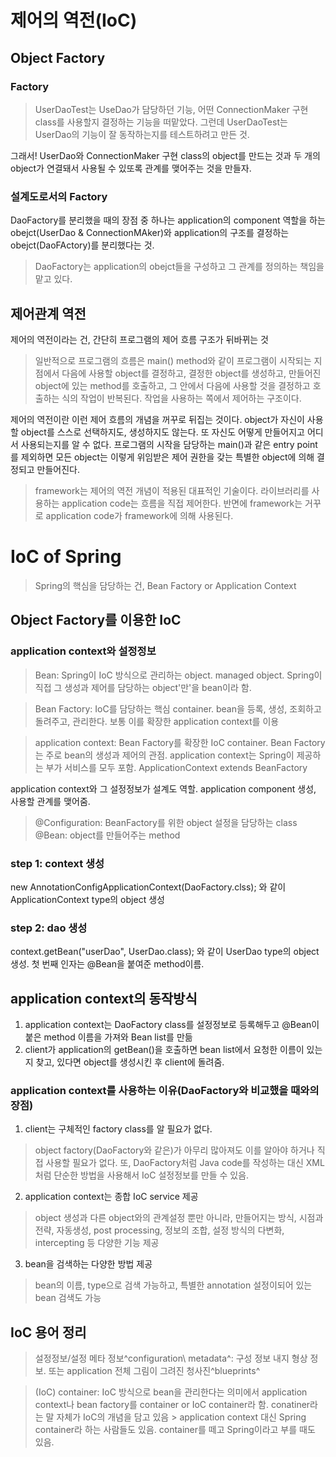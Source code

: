 # 제어의 역전(IoC)

## Object Factory

### Factory

> UserDaoTest는 UseDao가 담당하던 기능, 어떤 ConnectionMaker 구현 class를 사용할지 결정하는 기능을 떠맡았다.
> 그런데 UserDaoTest는 UserDao의 기능이 잘 동작하는지를 테스트하려고 만든 것.

그래서! UserDao와 ConnectionMaker 구현 class의 object를 만드는 것과 두 개의 object가 연결돼서 사용될 수 있또록 관계를 맺어주는 것을 만들자.

### 설계도로서의 Factory

DaoFactory를 분리했을 때의 장점 중 하나는 application의 component 역할을 하는 obejct(UserDao & ConnectionMAker)와 application의 구조를 결정하는 obejct(DaoFActory)를 분리했다는 것.

> DaoFactory는 application의 obejct들을 구성하고 그 관계를 정의하는 책임을 맡고 있다.


## 제어관계 역전

제어의 역전이라는 건, 간단히 프로그램의 제어 흐름 구조가 뒤바뀌는 것

> 일반적으로 프로그램의 흐름은 main() method와 같이 프로그램이 시작되는 지점에서 다음에 사용할 object를 결정하고, 결정한 object를 생성하고, 만들어진 object에 있는 method를 호출하고, 그 안에서 다음에 사용할 것을 결정하고 호출하는 식의 작업이 반복된다.
> 작업을 사용하는 쪽에서 제어하는 구조이다.

제어의 역전이란 이런 제어 흐름의 개념을 꺼꾸로 뒤집는 것이다. object가 자신이 사용할 object를 스스로 선택하지도, 생성하지도 않는다. 또 자신도 어떻게 만들어지고 어디서 사용되는지를 알 수 없다. 프로그램의 시작을 담당하는 main()과 같은 entry point를 제외하면 모든 object는 이렇게 위임받은 제어 권한을 갖는 특별한 object에 의해 결정되고 만들어진다.

> framework는 제어의 역전 개념이 적용된 대표적인 기술이다. 라이브러리를 사용하는 application code는 흐름을 직접 제어한다. 반면에 framework는 거꾸로 application code가 framework에 의해 사용된다.

# IoC of Spring

> Spring의 핵심을 담당하는 건, Bean Factory or Application Context

## Object Factory를 이용한 IoC

### application context와 설정정보

> Bean: 
> Spring이 IoC 방식으로 관리하는 object. managed object. Spring이 직접 그 생성과 제어를 담당하는 object'만'을 bean이라 함.

> Bean Factory: 
> IoC를 담당하는 핵심 container. bean을 등록, 생성, 조회하고 돌려주고, 관리한다. 보통 이를 확장한 application context를 이용

> application context: 
> Bean Factory를 확장한 IoC container. Bean Factory는 주로 bean의 생성과 제어의 관점. application context는 Spring이 제공하는 부가 서비스를 모두 포함. ApplicationContext extends BeanFactory

application context와 그 설정정보가 설계도 역할. application component 생성, 사용할 관계를 맺어줌.

> @Configuration: BeanFactory를 위한 object 설정을 담당하는 class
> @Bean: object를 만들어주는 method

### step 1: context 생성

new AnnotationConfigApplicationContext(DaoFactory.clss);
와 같이 ApplicationContext type의 object 생성

### step 2: dao 생성

context.getBean("userDao", UserDao.class);
와 같이 UserDao type의 object 생성.
첫 번째 인자는 @Bean을 붙여준 method이름.

## application context의 동작방식

1. application context는 DaoFactory class를 설정정보로 등록해두고 @Bean이 붙은 method 이름을 가져와 Bean list를 만듦
2. client가 application의 getBean()을 호출하면 bean list에서 요청한 이름이 있는지 찾고, 있다면 object를 생성시킨 후 client에 돌려줌.

### application context를 사용하는 이유(DaoFactory와 비교했을 때와의 장점)

1. client는 구체적인 factory class를 알 필요가 없다.
> object factory(DaoFactory와 같은)가 아무리 많아져도 이를 알아야 하거나 직접 사용할 필요가 없다.
> 또, DaoFactory처럼 Java code를 작성하는 대신 XML처럼 단순한 방법을 사용해서 IoC 설정정보를 만들 수 있음.

2. application context는 종합 IoC service 제공
> object 생성과 다른 object와의 관계설정 뿐만 아니라, 만들어지는 방식, 시점과 전략, 자동생성, post processing, 정보의 조합, 설정 방식의 다변화, intercepting 등 다양한 기능 제공

3. bean을 검색하는 다양한 방법 제공
> bean의 이름, type으로 검색 가능하고, 특별한 annotation 설정이되어 있는 bean 검색도 가능

## IoC 용어 정리

> 설정정보/설정 메타 정보^configuration\ metadata^:
> 구성 정보 내지 형상 정보. 또는 application 전체 그림이 그려진 청사진^blueprints^

> (IoC) container:
> IoC 방식으로 bean을 관리한다는 의미에서 application context나 bean factory를 container or IoC container라 함.
> conatiner라는 말 자체가 IoC의 개념을 담고 있음 > application context 대신 Spring container라 하는 사람들도 있음.
> container를 떼고 Spring이라고 부를 때도 있음.
